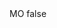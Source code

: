 <?xml version="1.0" encoding="UTF-8"?>
<CustomMetadata xmlns="http://soap.sforce.com/2006/04/metadata">
    <label>MO</label>
    <protected>false</protected>
</CustomMetadata>

